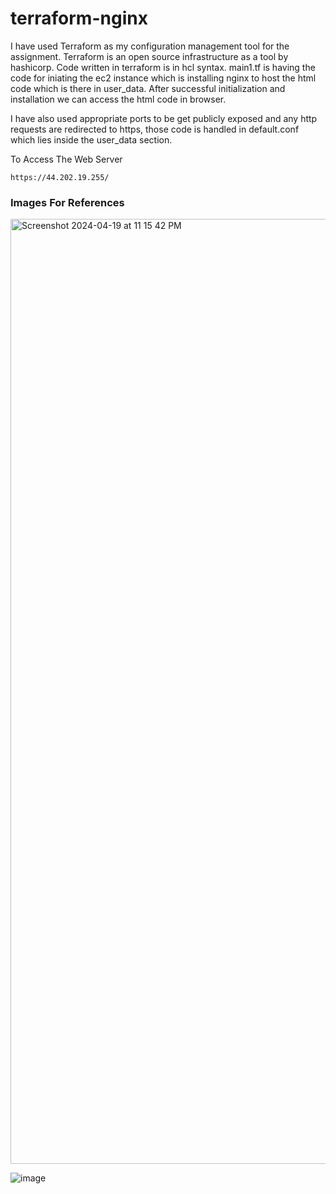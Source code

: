 # terraform-nginx

I have used Terraform as my configuration management tool for the assignment. Terraform is an open source infrastructure as a tool by hashicorp. Code written in terraform is in hcl syntax. 
main1.tf is having the code for iniating the ec2 instance which is installing nginx to host the html code which is there in user_data. After successful initialization and installation we can access the html code in browser.

I have also used appropriate ports to be get publicly exposed and any http requests are redirected to https, those code is handled in default.conf which lies inside the user_data section.


To Access The Web Server
```shell
https://44.202.19.255/
```

### Images For References

<img width="1512" alt="Screenshot 2024-04-19 at 11 15 42 PM" src="https://github.com/RohanRusta21/terraform-nginx/assets/110477025/3dad9d43-b5fc-4453-886a-9dea07d7fdda">


<br>

![image](https://github.com/RohanRusta21/terraform-nginx/assets/110477025/41ef1b43-35ce-495d-98f7-009b4470ea96)
